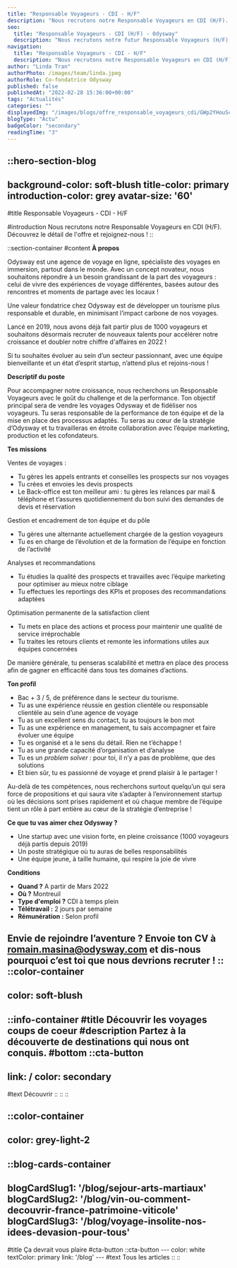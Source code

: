 ```yaml
---
title: "Responsable Voyageurs - CDI - H/F"
description: "Nous recrutons notre Responsable Voyageurs en CDI (H/F). Découvrez le détail de l'offre et rejoignez-nous !"
seo:
  title: "Responsable Voyageurs - CDI (H/F) - Odysway"
  description: "Nous recrutons notre futur Responsable Voyageurs (H/F) CDI. Découvrez le détail de l'offre et rejoignez-nous !"
navigation:
  title: "Responsable Voyageurs - CDI - H/F"
  description: "Nous recrutons notre Responsable Voyageurs en CDI (H/F). Découvrez le détail de l'offre et rejoignez-nous !"
author: "Linda Tran"
authorPhoto: /images/team/linda.jpeg
authorRole: Co-fondatrice Odysway
published: false
publishedAt: "2022-02-28 15:36:00+00:00"
tags: "Actualités"
categories: ""
displayedImg: "/images/blogs/offre_responsable_voyageurs_cdi/GWp2YHouScG2ZOv9ytJr.jpg"
blogType: "Actu"
badgeColor: "secondary"
readingTime: "3"
---
```


::hero-section-blog
---
background-color: soft-blush
title-color: primary
introduction-color: grey
avatar-size: '60'
---
#title
Responsable Voyageurs - CDI - H/F

#introduction
Nous recrutons notre Responsable Voyageurs en CDI (H/F). Découvrez le détail de l'offre et rejoignez-nous !
::

::section-container
#content
**À propos**

Odysway est une agence de voyage en ligne, spécialiste des voyages en immersion, partout dans le monde. Avec un concept novateur, nous souhaitons répondre à un besoin grandissant de la part des voyageurs : celui de vivre des expériences de voyage différentes, basées autour des rencontres et moments de partage avec les locaux !

Une valeur fondatrice chez Odysway est de développer un tourisme plus responsable et durable, en minimisant l’impact carbone de nos voyages.

Lancé en 2019, nous avons déjà fait partir plus de 1000 voyageurs et souhaitons désormais recruter de nouveaux talents pour accélérer notre croissance et doubler notre chiffre d'affaires en 2022 !

Si tu souhaites évoluer au sein d’un secteur passionnant, avec une équipe bienveillante et un état d’esprit startup, n’attend plus et rejoins-nous !

**Descriptif du poste**

Pour accompagner notre croissance, nous recherchons un Responsable Voyageurs avec le goût du challenge et de la performance. Ton objectif principal sera de vendre les voyages Odysway et de fidéliser nos voyageurs. Tu seras responsable de la performance de ton équipe et de la mise en place des processus adaptés. Tu seras au cœur de la stratégie d’Odysway et tu travailleras en étroite collaboration avec l’équipe marketing, production et les cofondateurs.

**Tes missions**

Ventes de voyages :

*   Tu gères les appels entrants et conseilles les prospects sur nos voyages
*   Tu crées et envoies les devis prospects
*   Le Back-office est ton meilleur ami : tu gères les relances par mail & téléphone et t’assures quotidiennement du bon suivi des demandes de devis et réservation

Gestion et encadrement de ton équipe et du pôle

*   Tu gères une alternante actuellement chargée de la gestion voyageurs
*   Tu es en charge de l’évolution et de la formation de l’équipe en fonction de l’activité

Analyses et recommandations

*   Tu étudies la qualité des prospects et travailles avec l’équipe marketing pour optimiser au mieux notre ciblage 
*   Tu effectues les reportings des KPIs et proposes des recommandations adaptées

Optimisation permanente de la satisfaction client

*   Tu mets en place des actions et process pour maintenir une qualité de service irréprochable
*   Tu traites les retours clients et remonte les informations utiles aux équipes concernées

De manière générale, tu penseras scalabilité et mettra en place des process afin de gagner en efficacité dans tous tes domaines d’actions.

**Ton profil**

*   Bac + 3 / 5, de préférence dans le secteur du tourisme.
*   Tu as une expérience réussie en gestion clientèle ou responsable clientèle au sein d’une agence de voyage
*   Tu as un excellent sens du contact, tu as toujours le bon mot
*   Tu as une expérience en management, tu sais accompagner et faire évoluer une équipe
*   Tu es organisé et a le sens du détail. Rien ne t’échappe !
*   Tu as une grande capacité d’organisation et d’analyse
*   Tu es un _problem solver_ : pour toi, il n’y a pas de problème, que des solutions
*   Et bien sûr, tu es passionné de voyage et prend plaisir à le partager !

Au-delà de tes compétences, nous recherchons surtout quelqu’un qui sera force de propositions et qui saura vite s’adapter à l’environnement startup où les décisions sont prises rapidement et où chaque membre de l’équipe tient un rôle à part entière au cœur de la stratégie d’entreprise !

**Ce que tu vas aimer chez Odysway ?** 

*   Une startup avec une vision forte, en pleine croissance (1000 voyageurs déjà partis depuis 2019)
*   Un poste stratégique où tu auras de belles responsabilités
*   Une équipe jeune, à taille humaine, qui respire la joie de vivre

**Conditions**

*   **Quand ?** A partir de Mars 2022
*   **Où ?** Montreuil
*   **Type d'emploi ?** CDI à temps plein
*   **Télétravail :** 2 jours par semaine
*   **Rémunération :** Selon profil

Envie de rejoindre l’aventure ? Envoie ton CV à [romain.masina@odysway.com](mailto:romain.masina@odysway.com) et dis-nous pourquoi c’est toi que nous devrions recruter !
::
::color-container
---
color: soft-blush
---
  ::info-container
  #title
  Découvrir les voyages coups de coeur
  #description
  Partez à la découverte de destinations qui nous ont conquis.
  #bottom
  ::cta-button
  ---
  link: /
  color: secondary
  ---
  #text
  Découvrir
  ::
  ::
::

::color-container
---
color: grey-light-2
---
  ::blog-cards-container
  ---
  blogCardSlug1: '/blog/sejour-arts-martiaux' 
  blogCardSlug2: '/blog/vin-ou-comment-decouvrir-france-patrimoine-viticole' 
  blogCardSlug3: '/blog/voyage-insolite-nos-idees-devasion-pour-tous' 
  ---
  #title
  Ça devrait vous plaire
  #cta-button
    ::cta-button
    ---
    color: white
    textColor: primary
    link: '/blog'
    ---
    #text
    Tous les  articles
    ::
  ::
